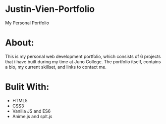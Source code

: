 # Justin-Vien-Portfolio
My Personal Portfolio

# About:

This is my personal web development portfolio, which consists of 6 projects that i have built during my time at Juno College. The portfolio itself, contains a bio, my current skillset, and links to contact me.

# Bulit With:
* HTML5
* CSS3
* Vanilla JS and ES6
* Anime.js and splt.js

